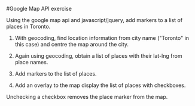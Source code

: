 #Google Map API exercise

Using the google map api and javascript/jquery, add markers to a list of places in Toronto.

1. With geocoding, find location information from city name ("Toronto" in this case) and centre the map around the city.

2. Again using geocoding, obtain a list of places with their lat-lng from place names.

3. Add markers to the list of places.

4. Add an overlay to the map display the list of places with checkboxes. 

Unchecking a checkbox removes the place marker from the map.
